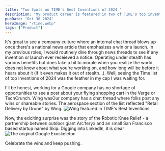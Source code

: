 ```yaml
---
title: "Two Spots on TIME's Best Inventions of 2024 "
description: "My product career is featured in two of TIME's top inventions this year."
pubDate: "Oct 30 2024"
heroImage: "/time.webp"
tags: ["Product"]
---
```


It's great to see a company culture where an internal chat thread blows up once there's a national news article that emphasizes a win or a launch. In my previous roles, I would routinely dive through news threads to see if any invention or launch ever receieved a notice. Operating under stealth has various benefits but does take a hit to morale when you realize the world does not know about what you're working on, and how long will be before it hears about it (if it even makes it out of stealth...). Well, seeing the Time list of top inventions of 2024 was the feather in my cap I was waiting for. 

I'll be honest, working for a Google company has no shortage of opportunities to see a post about your flying shopping cart in the Verge or TechCrunch. Wing wasOur company has a chat thread where folks post any wins or shareable stories. The aerospace section of the list reflected "Retail Delivery by Drone" by Wing. 
![Wing featured in TIME's Best Inventions](/WingTime.webp)

Now, the exiciting surprise was the story of the Robotic Knee Relief - a partnership between outdoor giant Arc'teryx and an small San Francisco based startup named Skip. Digging into LinkedIn, it is clear  
![The original Google Exoskeleton](/AlphabetExo.png)

Celebrate the wins and keep pushing.